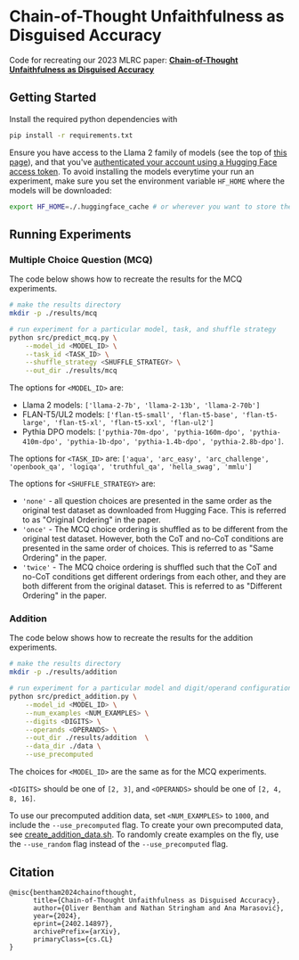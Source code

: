 # Chain-of-Thought Unfaithfulness as Disguised Accuracy

Code for recreating our 2023 MLRC paper: [**Chain-of-Thought Unfaithfulness as Disguised Accuracy**](https://arxiv.org/abs/2402.14897)

## Getting Started

Install the required python dependencies with

```bash
pip install -r requirements.txt
```

Ensure you have access to the Llama 2 family of models (see the top of [this page](https://huggingface.co/meta-llama/Llama-2-7b)), and that you've [authenticated your account using a Hugging Face access token](https://huggingface.co/docs/hub/en/security-tokens). To avoid installing the models everytime your run an experiment, make sure you set the environment variable `HF_HOME` where the models will be downloaded:

```bash
export HF_HOME=./.huggingface_cache # or wherever you want to store the models
```


## Running Experiments

### Multiple Choice Question (MCQ)

The code below shows how to recreate the results for the MCQ experiments. 

```bash
# make the results directory
mkdir -p ./results/mcq 

# run experiment for a particular model, task, and shuffle strategy
python src/predict_mcq.py \
    --model_id <MODEL_ID> \
    --task_id <TASK_ID> \
    --shuffle_strategy <SHUFFLE_STRATEGY> \
    --out_dir ./results/mcq
```

The options for `<MODEL_ID>` are:
* Llama 2 models: `['llama-2-7b', 'llama-2-13b', 'llama-2-70b']`
* FLAN-T5/UL2 models: `['flan-t5-small', 'flan-t5-base', 'flan-t5-large', 'flan-t5-xl', 'flan-t5-xxl', 'flan-ul2']`
* Pythia DPO models: `['pythia-70m-dpo', 'pythia-160m-dpo', 'pythia-410m-dpo', 'pythia-1b-dpo', 'pythia-1.4b-dpo', 'pythia-2.8b-dpo']`.

The options for `<TASK_ID>` are: `['aqua', 'arc_easy', 'arc_challenge', 'openbook_qa', 'logiqa', 'truthful_qa', 'hella_swag', 'mmlu']`

The options for `<SHUFFLE_STRATEGY>` are:
* `'none'` - all question choices are presented in the same order as the original test dataset as downloaded from Hugging Face. This is referred to as "Original Ordering" in the paper.
* `'once'` - The MCQ choice ordering is shuffled as to be different from the original test dataset.
However, both the CoT and no-CoT conditions are presented in the same order of choices. This is referred to as "Same Ordering" in the paper.
* `'twice'` - The MCQ choice ordering is shuffled such that the CoT and no-CoT conditions
get different orderings from each other, and they are both different from the original dataset. This is referred to as "Different Ordering" in the paper.

### Addition

The code below shows how to recreate the results for the addition experiments. 

```bash
# make the results directory
mkdir -p ./results/addition 

# run experiment for a particular model and digit/operand configuration
python src/predict_addition.py \
    --model_id <MODEL_ID> \
    --num_examples <NUM_EXAMPLES> \
    --digits <DIGITS> \
    --operands <OPERANDS> \
    --out_dir ./results/addition  \
    --data_dir ./data \
    --use_precomputed
```

The choices for `<MODEL_ID>` are the same as for the MCQ experiments.

`<DIGITS>` should be one of `[2, 3]`, and `<OPERANDS>` should be one of `[2, 4, 8, 16]`.

To use our precomputed addition data, set `<NUM_EXAMPLES>` to `1000`, and include the `--use_precomputed` flag. To create your own precomputed data, see [create_addition_data.sh](./create_addition_data.sh). To randomly create examples on the fly, use the `--use_random` flag instead of the `--use_precomputed` flag.

## Citation

```
@misc{bentham2024chainofthought,
      title={Chain-of-Thought Unfaithfulness as Disguised Accuracy}, 
      author={Oliver Bentham and Nathan Stringham and Ana Marasović},
      year={2024},
      eprint={2402.14897},
      archivePrefix={arXiv},
      primaryClass={cs.CL}
}
```



